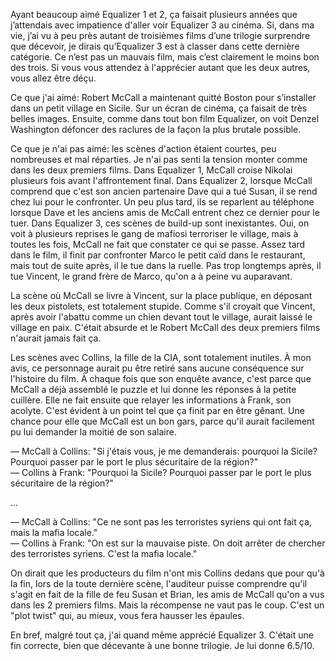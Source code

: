 Ayant beaucoup aimé Equalizer 1 et 2, ça faisait plusieurs années que j’attendais avec impatience d'aller voir Equalizer 3 au cinéma. Si, dans ma vie, j’ai vu à peu près autant de troisièmes films d’une trilogie surprendre que décevoir, je dirais qu’Equalizer 3 est à classer dans cette dernière catégorie. Ce n’est pas un mauvais film, mais c’est clairement le moins bon des trois. Si vous vous attendez à l'apprécier autant que les deux autres, vous allez être déçu.

Ce que j'ai aimé: Robert McCall a maintenant quitté Boston pour s’installer dans un petit village en Sicile. Sur un écran de cinéma, ça faisait de très belles images. Ensuite, comme dans tout bon film Equalizer, on voit Denzel Washington défoncer des raclures de la façon la plus brutale possible.

Ce que je n'ai pas aimé: les scènes d'action étaient courtes, peu nombreuses et mal réparties. Je n'ai pas senti la tension monter comme dans les deux premiers films. Dans Equalizer 1, McCall croise Nikolai plusieurs fois avant l'affrontement final. Dans Equalizer 2, lorsque McCall comprend que c'est son ancien partenaire Dave qui a tué Susan, il se rend chez lui pour le confronter. Un peu plus tard, ils se reparlent au téléphone lorsque Dave et les anciens amis de McCall entrent chez ce dernier pour le tuer. Dans Equalizer 3, ces scènes de build-up sont inexistantes. Oui, on voit à plusieurs reprises le gang de mafiosi terroriser le village, mais à toutes les fois, McCall ne fait que constater ce qui se passe. Assez tard dans le film, il finit par confronter Marco le petit caïd dans le restaurant, mais tout de suite après, il le tue dans la ruelle. Pas trop longtemps après, il tue Vincent, le grand frère de Marco, qu'on a à peine vu auparavant.

La scène où McCall se livre à Vincent, sur la place publique, en déposant les deux pistolets, est totalement stupide. Comme s'il croyait que Vincent, après avoir l'abattu comme un chien devant tout le village, aurait laissé le village en paix. C'était absurde et le Robert McCall des deux premiers films n'aurait jamais fait ça.

Les scènes avec Collins, la fille de la CIA, sont totalement inutiles. À mon avis, ce personnage aurait pu être retiré sans aucune conséquence sur l'histoire du film. À chaque fois que son enquête avance, c'est parce que McCall a déjà assemblé le puzzle et lui donne les réponses à la petite cuillère. Elle ne fait ensuite que relayer les informations à Frank, son acolyte. C'est évident à un point tel que ça finit par en être gênant. Une chance pour elle que McCall est un bon gars, parce qu'il aurait facilement pu lui demander la moitié de son salaire.

— McCall à Collins: "Si j'étais vous, je me demanderais: pourquoi la Sicile? Pourquoi passer par le port le plus sécuritaire de la région?"  
— Collins à Frank: "Pourquoi la Sicile? Pourquoi passer par le port le plus sécuritaire de la région?"  

...

— McCall à Collins: "Ce ne sont pas les terroristes syriens qui ont fait ça, mais la mafia locale."  
— Collins à Frank: "On est sur la mauvaise piste. On doit arrêter de chercher des terroristes syriens. C'est la mafia locale."  

On dirait que les producteurs du film n'ont mis Collins dedans que pour qu'à la fin, lors de la toute dernière scène, l'auditeur puisse comprendre qu'il s'agit en fait de la fille de feu Susan et Brian, les amis de McCall qu'on a vus dans les 2 premiers films. Mais la récompense ne vaut pas le coup. C'est un "plot twist" qui, au mieux, vous fera hausser les épaules.

En bref, malgré tout ça, j'ai quand même apprécié Equalizer 3. C'était une fin correcte, bien que décevante à une bonne trilogie. Je lui donne 6.5/10.
